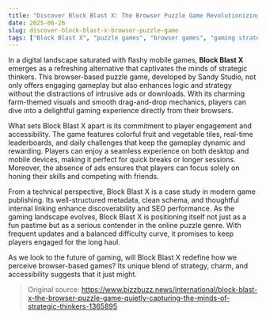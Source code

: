 ```yaml
---
title: "Discover Block Blast X: The Browser Puzzle Game Revolutionizing Strategy Play"
date: 2025-06-26
slug: discover-block-blast-x-browser-puzzle-game
tags: ["Block Blast X", "puzzle games", "browser games", "gaming strategy"]
---
```


In a digital landscape saturated with flashy mobile games, **Block Blast X** emerges as a refreshing alternative that captivates the minds of strategic thinkers. This browser-based puzzle game, developed by Sandy Studio, not only offers engaging gameplay but also enhances logic and strategy without the distractions of intrusive ads or downloads. With its charming farm-themed visuals and smooth drag-and-drop mechanics, players can dive into a delightful gaming experience directly from their browsers.

What sets Block Blast X apart is its commitment to player engagement and accessibility. The game features colorful fruit and vegetable tiles, real-time leaderboards, and daily challenges that keep the gameplay dynamic and rewarding. Players can enjoy a seamless experience on both desktop and mobile devices, making it perfect for quick breaks or longer sessions. Moreover, the absence of ads ensures that players can focus solely on honing their skills and competing with friends.

From a technical perspective, Block Blast X is a case study in modern game publishing. Its well-structured metadata, clean schema, and thoughtful internal linking enhance discoverability and SEO performance. As the gaming landscape evolves, Block Blast X is positioning itself not just as a fun pastime but as a serious contender in the online puzzle genre. With frequent updates and a balanced difficulty curve, it promises to keep players engaged for the long haul.

As we look to the future of gaming, will Block Blast X redefine how we perceive browser-based games? Its unique blend of strategy, charm, and accessibility suggests that it just might.

> Original source: https://www.bizzbuzz.news/international/block-blast-x-the-browser-puzzle-game-quietly-capturing-the-minds-of-strategic-thinkers-1365895